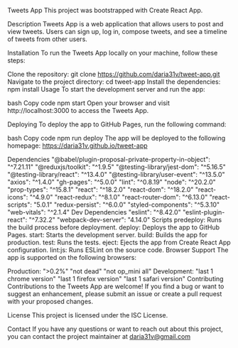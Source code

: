 Tweets App
This project was bootstrapped with Create React App.

Description
Tweets App is a web application that allows users to post and view tweets. Users can sign up, log in, compose tweets, and see a timeline of tweets from other users.

Installation
To run the Tweets App locally on your machine, follow these steps:

Clone the repository: git clone https://github.com/daria31v/tweet-app.git
Navigate to the project directory: cd tweet-app
Install the dependencies: npm install
Usage
To start the development server and run the app:

bash
Copy code
npm start
Open your browser and visit http://localhost:3000 to access the Tweets App.

Deploying
To deploy the app to GitHub Pages, run the following command:

bash
Copy code
npm run deploy
The app will be deployed to the following homepage: https://daria31v.github.io/tweet-app

Dependencies
"@babel/plugin-proposal-private-property-in-object": "^7.21.11"
"@reduxjs/toolkit": "^1.9.5"
"@testing-library/jest-dom": "^5.16.5"
"@testing-library/react": "^13.4.0"
"@testing-library/user-event": "^13.5.0"
"axios": "^1.4.0"
"gh-pages": "^5.0.0"
"lint": "^0.8.19"
"node": "^20.2.0"
"prop-types": "^15.8.1"
"react": "^18.2.0"
"react-dom": "^18.2.0"
"react-icons": "^4.9.0"
"react-redux": "^8.1.0"
"react-router-dom": "^6.13.0"
"react-scripts": "5.0.1"
"redux-persist": "^6.0.0"
"styled-components": "^5.3.10"
"web-vitals": "^2.1.4"
Dev Dependencies
"eslint": "^8.42.0"
"eslint-plugin-react": "^7.32.2"
"webpack-dev-server": "4.14.0"
Scripts
predeploy: Runs the build process before deployment.
deploy: Deploys the app to GitHub Pages.
start: Starts the development server.
build: Builds the app for production.
test: Runs the tests.
eject: Ejects the app from Create React App configuration.
lint:js: Runs ESLint on the source code.
Browser Support
The app is supported on the following browsers:

Production:
">0.2%"
"not dead"
"not op_mini all"
Development:
"last 1 chrome version"
"last 1 firefox version"
"last 1 safari version"
Contributing
Contributions to the Tweets App are welcome! If you find a bug or want to suggest an enhancement, please submit an issue or create a pull request with your proposed changes.

License
This project is licensed under the ISC License.

Contact
If you have any questions or want to reach out about this project, you can contact the project maintainer at daria31v@gmail.com
